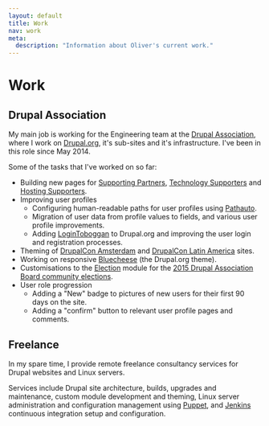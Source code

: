 ```yaml
---
layout: default
title: Work
nav: work
meta:
  description: "Information about Oliver's current work."
---
```

# Work

## Drupal Association

My main job is working for the Engineering team at the [Drupal Association](https://assoc.drupal.org), where I work on [Drupal.org](https://www.drupal.org), it's sub-sites and it's infrastructure. I've been in this role since May 2014.

Some of the tasks that I've worked on so far:

* Building new pages for [Supporting Partners](https://www.drupal.org/supporters/partners), [Technology Supporters](https://www.drupal.org/supporters/technology) and [Hosting Supporters](https://www.drupal.org/supporters/hosting).
* Improving user profiles
  * Configuring human-readable paths for user profiles using [Pathauto](https://www.drupal.org/project/pathauto).
  * Migration of user data from profile values to fields, and various user profile improvements.
  * Adding [LoginToboggan](https://www.drupal.org/project/logintoboggan) to Drupal.org and improving the user login and registration processes.
* Theming of [DrupalCon Amsterdam](https://amsterdam2014.drupal.org) and [DrupalCon Latin America](https://latinamerica2015.drupal.org) sites.
* Working on responsive [Bluecheese](https://www.drupal.org/project/bluecheese) (the Drupal.org theme).
* Customisations to the [Election](https://www.drupal.org/project/election) module for the [2015 Drupal Association Board community elections](http://assoc.drupal.org/2015-nominations).
* User role progression
  * Adding a "New" badge to pictures of new users for their first 90 days on the site.
  * Adding a "confirm" button to relevant user profile pages and comments.

## Freelance

In my spare time, I provide remote freelance consultancy services for Drupal websites and Linux servers.

Services include Drupal site architecture, builds, upgrades and maintenance, custom module development and theming, Linux server administration and configuration management using [Puppet](http://puppetlabs.com), and [Jenkins](http://jenkins-ci.org) continuous integration setup and configuration.